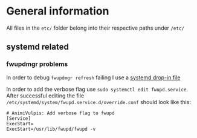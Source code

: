 # General information

All files in the `etc/` folder belong into their respective paths under `/etc/`

## systemd related

### fwupdmgr problems

In order to debug `fwupdmgr refresh` failing I use a [systemd drop-in file](https://wiki.archlinux.org/index.php/Systemd#Drop-in_files)

In order to add the verbose flag use `sudo systemctl edit fwupd.service`.
After successful editing the file `/etc/systemd/system/fwupd.service.d/override.conf` should look like this:

```properties
# AnimiVulpis: Add verbose flag to fwupd
[Service]
ExecStart=
ExecStart=/usr/lib/fwupd/fwupd -v
```
